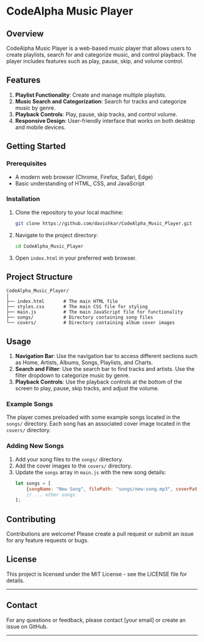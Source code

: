 # CodeAlpha Music Player

## Overview

CodeAlpha Music Player is a web-based music player that allows users to create playlists, search for and categorize music, and control playback. The player includes features such as play, pause, skip, and volume control.

## Features

1. **Playlist Functionality**: Create and manage multiple playlists.
2. **Music Search and Categorization**: Search for tracks and categorize music by genre.
3. **Playback Controls**: Play, pause, skip tracks, and control volume.
4. **Responsive Design**: User-friendly interface that works on both desktop and mobile devices.

## Getting Started

### Prerequisites

- A modern web browser (Chrome, Firefox, Safari, Edge)
- Basic understanding of HTML, CSS, and JavaScript

### Installation

1. Clone the repository to your local machine:
    ```bash
    git clone https://github.com/davishkar/CodeAlpha_Music_Player.git
    ```

2. Navigate to the project directory:
    ```bash
    cd CodeAlpha_Music_Player
    ```

3. Open `index.html` in your preferred web browser.

## Project Structure

```
CodeAlpha_Music_Player/
│
├── index.html       # The main HTML file
├── styles.css       # The main CSS file for styling
├── main.js          # The main JavaScript file for functionality
├── songs/           # Directory containing song files
└── covers/          # Directory containing album cover images
```

## Usage

1. **Navigation Bar**: Use the navigation bar to access different sections such as Home, Artists, Albums, Songs, Playlists, and Charts.
2. **Search and Filter**: Use the search bar to find tracks and artists. Use the filter dropdown to categorize music by genre.
3. **Playback Controls**: Use the playback controls at the bottom of the screen to play, pause, skip tracks, and adjust the volume.

### Example Songs

The player comes preloaded with some example songs located in the `songs/` directory. Each song has an associated cover image located in the `covers/` directory.

### Adding New Songs

1. Add your song files to the `songs/` directory.
2. Add the cover images to the `covers/` directory.
3. Update the `songs` array in `main.js` with the new song details:
    ```javascript
    let songs = [
        {songName: "New Song", filePath: "songs/new-song.mp3", coverPath: "covers/new-song.jpg"},
        // ... other songs
    ];
    ```

## Contributing

Contributions are welcome! Please create a pull request or submit an issue for any feature requests or bugs.

## License

This project is licensed under the MIT License - see the LICENSE file for details.

---

## Contact

For any questions or feedback, please contact [your email] or create an issue on GitHub.

---
